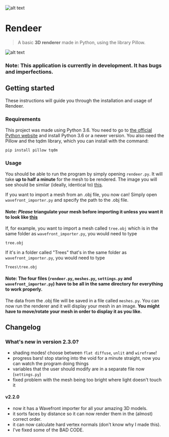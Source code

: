 ![alt text](https://i.imgur.com/WJgYoz2.png "Rendeer")

# Rendeer
> A basic **3D renderer** made in Python, using the library Pillow.

![alt text](https://i.imgur.com/PFlAlpJ.png "Two awesome renders")
### Note: This application is currently in development. It has bugs and imperfections.

## Getting started
These instructions will guide you through the installation and usage of Rendeer.

### Requirements
This project was made using Python 3.6. You need to go to [the official Python website](https://www.python.org/downloads/release/python-368/) and install Python 3.6 or a newer version.
You also need the Pillow and the tqdm library, which you can install with the command:
```
pip install pillow tqdm
```

### Usage
You should be able to run the program by simply opening `rendeer.py`.
It will take **up to half a minute** for the mesh to be rendered.
The image you will see should be similar (ideally, identical to) [this](https://i.imgur.com/PmAaj76.png).

If you want to import a mesh from an .obj file, you now can! Simply open `wavefront_importer.py` and specify the path to the .obj file. 
#### Note: *Please* triangulate your mesh before importing it unless you want it to look like [this](https://i.imgur.com/vbUDdbK.png)
If, for example, you want to import a mesh called `tree.obj` which is in the same folder as `wavefront_importer.py`, you would need to type 
```
tree.obj
```
If it's in a folder called "Trees" that's in the same folder as `wavefront_importer.py`, you would need to type
```
Trees\tree.obj
```
#### Note: The four files (`rendeer.py`, `meshes.py`, `settings.py` and `wavefront_importer.py`) have to be all in the same directory for everything to work properly.
The data from the .obj file will be saved in a file called `meshes.py`. You can now run the renderer and it will display your mesh in an image. **You might have to move/rotate your mesh in order to display it as you like.**

## Changelog
### What's new in version 2.3.0?
- shading modes! choose between `flat diffuse`, `unlit` and `wireframe`!
- progress bars! stop staring into the void for a minute straight, now you can watch the program doing things
- variables that the user should modify are in a separate file now (`settings.py`)
- fixed problem with the mesh being too bright where light doesn't touch it

#### v2.2.0
- now it has a Wavefront importer for all your amazing 3D models.
- it sorts faces by distance so it can now render them in the (almost) correct order.
- it can now calculate hard vertex normals (don't know why I made this).
- I've fixed some of the BAD CODE.
